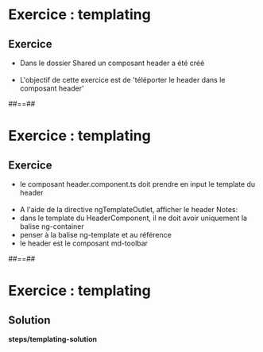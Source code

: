 <!-- .slide: class="exercice" -->
# Exercice : templating
## Exercice<br>

- Dans le dossier Shared un composant header a été créé<br><br>
- L'objectif de cette exercice est de 'téléporter le header dans le composant header'

##==##

<!-- .slide: class="exercice" -->
# Exercice : templating
## Exercice<br>

- le composant header.component.ts doit prendre en input le template du header<br><br>
- A l'aide de la directive ngTemplateOutlet, afficher le header
Notes:
- dans le template du HeaderComponent, il ne doit avoir uniquement la balise ng-container
- penser à la balise ng-template et au référence
- le header est le composant md-toolbar

##==##

<!-- .slide: class="full-center exercice" -->
# Exercice : templating
## Solution
__steps/templating-solution__
